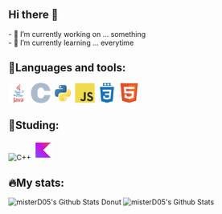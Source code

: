 ## Hi there 👋

<!--
**misterD05/misterD05** is a ✨ _special_ ✨ repository because its `README.md` (this file) appears on your GitHub profile.

Here are some ideas to get you started:


-->
<div>
  - 🔭 I’m currently working on ... something <br>
  - 🌱 I’m currently learning ... everytime
</div>

## 🧰Languages and tools: 

<div>
  <img src="https://github.com/devicons/devicon/blob/master/icons/java/java-original-wordmark.svg" title="Java" alt="Java" width="40" height="40"/>
  <img src="https://github.com/devicons/devicon/blob/master/icons/c/c-original.svg" title="C" alt="C" width="40" height="40"/>
  <img src="https://github.com/devicons/devicon/blob/master/icons/python/python-original.svg" title="Python" alt="Python" width="40" height="40"/>
  <img src="https://github.com/devicons/devicon/blob/master/icons/javascript/javascript-original.svg" title="JavaScript" alt="JavaScript" width="40" height="40"/>  
  <img src="https://github.com/devicons/devicon/blob/master/icons/css3/css3-plain-wordmark.svg"  title="CSS3" alt="CSS" width="40" height="40"/> 
  <img src="https://github.com/devicons/devicon/blob/master/icons/html5/html5-original.svg" title="HTML5" alt="HTML" width="40" height="40"/> 
</div>

## 📑Studing:
<div>
  <img src="https://github.com/devicons/devicon/blob/master/icons/c++/c++-original-wordmark.svg" title="C++" alt="C++" width="40" height="40"/>
  <img src="https://github.com/devicons/devicon/blob/master/icons/kotlin/kotlin-original.svg" title="Kotlin" alt="Kotlin" width="40" height="40"/>
</div>

## 🔥My stats:

![misterD05's Github Stats Donut](https://github-readme-stats.vercel.app/api/top-langs/?username=misterD05&layout=donut&hide_border=true&theme=transparent)
![misterD05's Github Stats](https://github-readme-stats.vercel.app/api?username=misterD05&show_icons=true&layout=compact&hide_border=true&theme=transparent)
